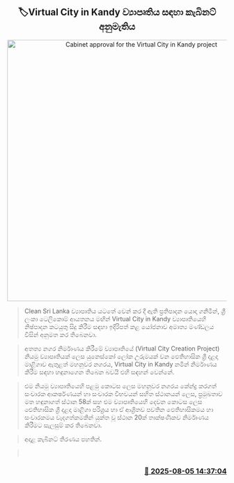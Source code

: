<p align='center'><b><h2 align='center' title='Cabinet approval for the Virtual City in Kandy project'>🏷Virtual City in Kandy ව්‍යාපෘතිය සඳහා කැබිනට් අනුමැතිය</h2></b></p>
<p align='center'><img src='https://helakuru.sgp1.cdn.digitaloceanspaces.com/esana/images/lib/kandy-city-n.jpg' width='600' alt='Cabinet approval for the Virtual City in Kandy project'></p>

> Clean Sri Lanka ව්‍යාපෘතිය යටතේ වෙන් කර දී ඇති ප්‍රතිපාදන යොදා ගනිමින්, ශ්‍රී ලංකා ටෙලිකොම් ආයතනය මඟින් Virtual City in Kandy ව්‍යාපෘතියෙහි නිෂ්පාදන කටයුතු සිදු කිරීම සඳහා ඉදිරිපත් කළ යෝජනාව අමාත්‍ය මණ්ඩලය විසින් අනුමත කර තිබෙනවා.

> අතත්‍ය නගර නිර්මාණය කිරීමේ ව්‍යාපෘතියේ (Virtual City Creation Project) නියමු ව්‍යාපෘතියක් ලෙස යුනෙස්කෝ ලෝක උරුමයක් වන ඵෙතිහාසික ශ්‍රී දළදා මාළිගාව ඇතුළත් මහනුවර නගරය, Virtual City in Kandy නමින් නිර්මාණය කිරීම සඳහා හඳුනාගෙන තිබෙන බවයි එහි සඳහන් වෙන්නේ.

> එම නියමු ව්‍යාපෘතියෙහි පළමු කොටස ලෙස මහනුවර නගරය කේන්ද්‍ර කරගත් සංචාරක ආකර්ෂණයන් හා සංචාරක විභවයන් සහිත ස්ථානයන් ලෙස, ප්‍රමුඛතාව මත හඳුනාගත් ස්ථාන 58ක් සහ එම ව්‍යාපෘතියෙහි දෙවන කොටස ලෙස ඓතිහාසික ශ්‍රී දළදා මාළිගා පරිශ්‍රය හා ඒ ආශ්‍රිතව පවතින ඵෙතිහාසිකමය හා සංචාරකමය වැදගත්කමකින් යුක්ත වූ ස්ථාන 20ක් තාක්ෂණිකව නිර්මාණය කිරීමට සැලසුම් කර තිබෙනවා.

> අදාළ කැබිනට් තීරණය පහතින්.

>  



<h3 align='right'><a href='https://www.helakuru.lk/esana/p/112457/'>📅 2025-08-05 14:37:04</a></h3>
